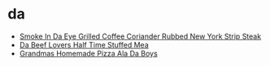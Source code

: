 # da

 * [Smoke In Da Eye Grilled Coffee Coriander Rubbed New York Strip Steak](../../index/s/smoke-in-da-eye-grilled-coffee-coriander-rubbed-new-york-strip-steak-51166600.json)
 * [Da Beef Lovers Half Time Stuffed Mea](../../index/d/da-beef-lovers-half-time-stuffed-mea.json)
 * [Grandmas Homemade Pizza Ala Da Boys](../../index/g/grandmas-homemade-pizza-ala-da-boys.json)
